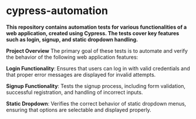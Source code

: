 # cypress-automation

**This repository contains automation tests for various functionalities of a web application, created using Cypress. The tests cover key features such as login, signup, and static dropdown handling.**

**Project Overview**
The primary goal of these tests is to automate and verify the behavior of the following web application features:

**Login Functionality**: Ensures that users can log in with valid credentials and that proper error messages are displayed for invalid attempts.

**Signup Functionality**: Tests the signup process, including form validation, successful registration, and handling of incorrect inputs.

**Static Dropdown**: Verifies the correct behavior of static dropdown menus, ensuring that options are selectable and displayed properly.
